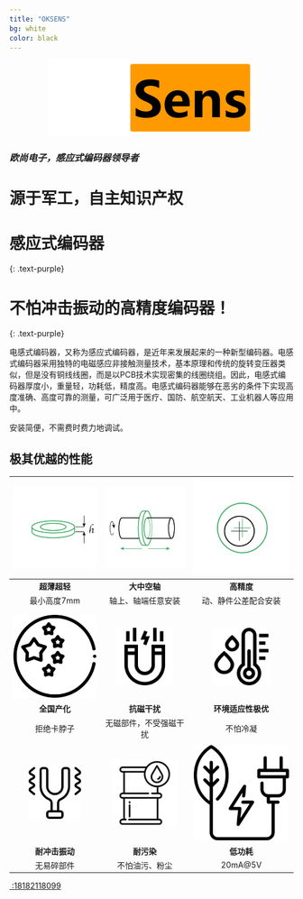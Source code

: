 ```yaml
---
title: "OKSENS"
bg: white
color: black
---
```

<center>
<img src="..\img\logo_big.png" style="zoom:50%;" />
</center>



### *欧尚电子，感应式编码器领导者*

# 源于军工，自主知识产权


# 感应式编码器
{: .text-purple}

# 不怕冲击振动的高精度编码器！
 {: .text-purple}



电感式编码器，又称为感应式编码器，是近年来发展起来的一种新型编码器。电感式编码器采用独特的电磁感应非接触测量技术，基本原理和传统的旋转变压器类似，但是没有铜线线圈，而是以PCB技术实现密集的线圈绕组。因此，电感式编码器厚度小，重量轻，功耗低，精度高。电感式编码器能够在恶劣的条件下实现高度准确、高度可靠的测量，可广泛用于医疗、国防、航空航天、工业机器人等应用中。

安装简便，不需费时费力地调试。

## 极其优越的性能


|  <img src="..\img\homePageIconG1.png"  style="zoom:67%;" />  | <img src="..\img\homePageIconG3.png"  style="zoom:67%;" /> |  <img src="..\img\homePageIconG4.png"  style="zoom:67%;" />  |
| :----------------------------------------------------------: | :--------------------------------------------------------: | :----------------------------------------------------------: |
|                         **超薄超轻**                         |                        **大中空轴**                        |                          **高精度**                          |
|                         最小高度7mm                          |                     轴上、轴端任意安装                     |                     动、静件公差配合安装                     |
|                                                              |                                                            |                                                              |
|                                                              |                                                            |                                                              |
| <img src="..\img\china.png" alt="image-20211015160800046" style="zoom:33%;" /> |      <img src="..\img\mag.png"  style="zoom:20%;" />       |   <img src="..\img\condensation.png"  style="zoom:20%;" />   |
|                         **全国产化**                         |                        **抗磁干扰**                        |                      **环境适应性极优**                      |
|                          拒绝卡脖子                          |                   无磁部件，不受强磁干扰                   |                           不怕冷凝                           |
|                                                              |                                                            |                                                              |
| <img src="..\img\vibration.png" alt="image-20211015104648636" style="zoom:18%;" /> | <img src="..\img\contamination.png"  style="zoom:23%;" />  | <img src="..\img\power.png" alt="image-20211015161515668" style="zoom:33%;" /> |
|                        **耐冲击振动**                        |                         **耐污染**                         |                          **低功耗**                          |
|                          无易碎部件                          |                       不怕油污、粉尘                       |                           20mA@5V                            |



<span id="forkongithub">
  <a href="{{ site.source_link }}" class="bg-blue"><i class="fa fa-phone"></i>
 :18182118099
  </a>
</span>

